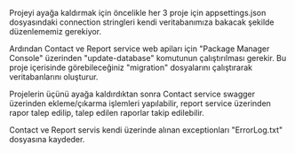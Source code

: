 Projeyi ayağa kaldırmak için öncelikle her 3 proje için appsettings.json dosyasındaki connection stringleri kendi veritabanımıza bakacak şekilde düzenlememiz gerekiyor.

Ardından Contact ve Report service web apiları için "Package Manager Console" üzerinden "update-database" komutunun çalıştırılması gerekir. Bu proje içerisinde görebileceğiniz "migration" dosyalarını çalıştırarak veritabanlarını oluşturur. 

Projelerin üçünü ayağa kaldırdıktan sonra Contact service swagger üzerinden ekleme/çıkarma işlemleri yapılabilir, report service üzerinden rapor talep edilip, talep edilen raporlar takip edilebilir. 

Contact ve Report servis kendi üzerinde alınan exceptionları "ErrorLog.txt" dosyasına kaydeder.
